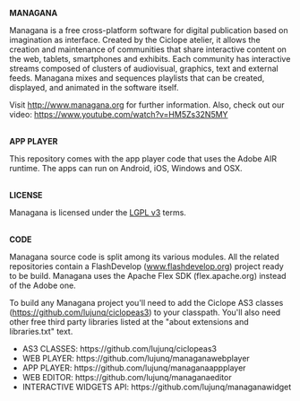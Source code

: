 ﻿<b>MANAGANA</b>

Managana is a free cross-platform software for digital publication based on imagination as interface. Created by the Ciclope atelier, it allows the creation and maintenance of communities that share interactive content on the web, tablets, smartphones and exhibits. Each community has interactive streams composed of clusters of audiovisual, graphics, text and external feeds. Managana mixes and sequences playlists that can be created, displayed, and animated in the software itself.

Visit http://www.managana.org for further information. Also, check out our video: https://www.youtube.com/watch?v=HM5Zs32N5MY

<br /><b>APP PLAYER</b>

This repository comes with the app player code that uses the Adobe AIR runtime. The apps can run on Android, iOS, Windows and OSX.

<br /><b>LICENSE</b>

Managana is licensed under the <a href="https://www.gnu.org/licenses/lgpl.html" target="_blank">LGPL v3</a> terms.

<br /><b>CODE</b>

Managana source code is split among its various modules. All the related repositories contain a FlashDevelop (www.flashdevelop.org) project ready to be build. Managana uses the Apache Flex SDK (flex.apache.org) instead of the Adobe one.

To build any Managana project you'll need to add the Ciclope AS3 classes (https://github.com/lujunq/ciclopeas3) to your classpath. You'll also need other free third party libraries listed at the "about extensions and libraries.txt" text.

<ul>
<li>AS3 CLASSES: https://github.com/lujunq/ciclopeas3
<li>WEB PLAYER: https://github.com/lujunq/managanawebplayer
<li>APP PLAYER: https://github.com/lujunq/managanaappplayer
<li>WEB EDITOR: https://github.com/lujunq/managanaeditor
<li>INTERACTIVE WIDGETS API: https://github.com/lujunq/managanawidget
</ul>